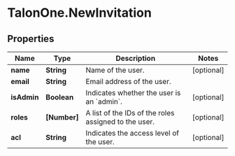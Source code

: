 # TalonOne.NewInvitation

## Properties

Name | Type | Description | Notes
------------ | ------------- | ------------- | -------------
**name** | **String** | Name of the user. | [optional] 
**email** | **String** | Email address of the user. | 
**isAdmin** | **Boolean** | Indicates whether the user is an &#x60;admin&#x60;. | [optional] 
**roles** | **[Number]** | A list of the IDs of the roles assigned to the user. | [optional] 
**acl** | **String** | Indicates the access level of the user. | [optional] 


